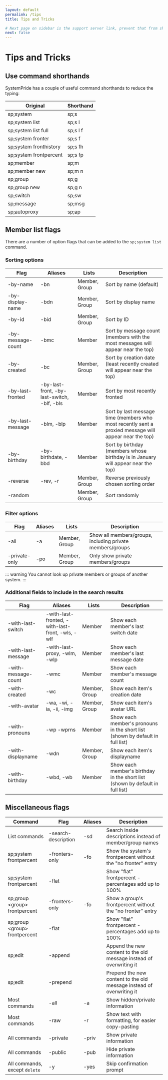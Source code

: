```yaml
---
layout: default
permalink: /tips
title: Tips and Tricks

# Next page on sidebar is the support server link, prevent that from showing up here
next: false
---
```


# Tips and Tricks

## Use command shorthands
SystemPride has a couple of useful command shorthands to reduce the typing:

|Original|Shorthand|
|---|---|
|sp;system|sp;s|
|sp;system list|sp;s l|
|sp;system list full|sp;s l f|
|sp;system fronter|sp;s f|
|sp;system fronthistory|sp;s fh|
|sp;system frontpercent|sp;s fp|
|sp;member|sp;m|
|sp;member new|sp;m n|
|sp;group|sp;g|
|sp;group new|sp;g n|
|sp;switch|sp;sw|
|sp;message|sp;msg|
|sp;autoproxy|sp;ap|

## Member list flags
There are a number of option flags that can be added to the `sp;system list` command.

### Sorting options
|Flag|Aliases|Lists|Description|
|---|---|---|---|
|-by-name|-bn|Member, Group|Sort by name (default)|
|-by-display-name|-bdn|Member, Group|Sort by display name|
|-by-id|-bid|Member, Group|Sort by ID|
|-by-message-count|-bmc|Member|Sort by message count (members with the most messages will appear near the top)|
|-by-created|-bc|Member, Group|Sort by creation date (least recently created will appear near the top)|
|-by-last-fronted|-by-last-front, -by-last-switch, -blf, -bls|Member|Sort by most recently fronted|
|-by-last-message|-blm, -blp|Member|Sort by last message time (members who most recently sent a proxied message will appear near the top)|
|-by-birthday|-by-birthdate, -bbd|Member|Sort by birthday (members whose birthday is in January will appear near the top)|
|-reverse|-rev, -r|Member, Group|Reverse previously chosen sorting order|
|-random||Member, Group|Sort randomly|

### Filter options
|Flag|Aliases|Lists|Description|
|---|---|---|---|
|-all|-a|Member, Group|Show all members/groups, including private members/groups|
|-private-only|-po|Member, Group|Only show private members/groups|

::: warning
You cannot look up private members or groups of another system.
:::

### Additional fields to include in the search results
|Flag|Aliases|Lists|Description|
|---|---|---|---|
|-with-last-switch|-with-last-fronted, -with-last-front, -wls, -wlf|Member|Show each member's last switch date|
|-with-last-message|-with-last-proxy, -wlm, -wlp|Member|Show each member's last message date|
|-with-message-count|-wmc|Member|Show each member's message count|
|-with-created|-wc|Member, Group|Show each item's creation date|
|-with-avatar|-wa, -wi, -ia, -ii, -img|Member, Group|Show each item's avatar URL|
|-with-pronouns|-wp -wprns|Member|Show each member's pronouns in the short list (shown by default in full list)|
|-with-displayname|-wdn|Member, Group|Show each item's displayname|
|-with-birthday|-wbd, -wb|Member|Show each member's birthday in the short list (shown by default in full list)|

## Miscellaneous flags
|Command|Flag|Aliases|Description|
|---|---|---|---|
|List commands|-search-description|-sd|Search inside descriptions instead of member/group names|
|sp;system frontpercent|-fronters-only|-fo|Show the system's frontpercent without the "no fronter" entry|
|sp;system frontpercent|-flat||Show "flat" frontpercent - percentages add up to 100%|
|sp;group \<group> frontpercent|-fronters-only|-fo|Show a group's frontpercent without the "no fronter" entry|
|sp;group \<group> frontpercent|-flat||Show "flat" frontpercent - percentages add up to 100%|
|sp;edit|-append||Append the new content to the old message instead of overwriting it|
|sp;edit|-prepend||Prepend the new content to the old message instead of overwriting it|
|Most commands|-all|-a|Show hidden/private information|
|Most commands|-raw|-r|Show text with formatting, for easier copy-pasting|
|All commands|-private|-priv|Show private information|
|All commands|-public|-pub|Hide private information|
|All commands, except `delete`|-y|-yes|Skip confirmation prompt|

